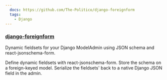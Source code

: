 ```yaml
---
  docs: https://github.com/The-Politico/django-foreignform
  tags:
    - Django
---
```


### [django-foreignform](https://github.com/The-Politico/django-foreignform)

Dynamic fieldsets for your Django ModelAdmin using JSON schema and react-jsonschema-form.

Define dynamic fieldsets with react-jsonschema-form. Store the schema on a foreign-keyed model. Serialize the fieldsets' back to a native Django JSON field in the admin.
